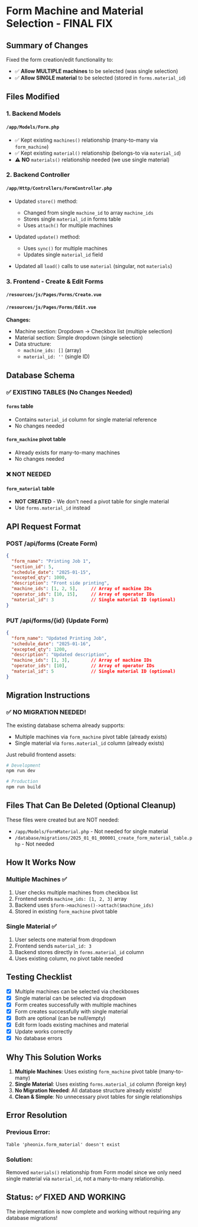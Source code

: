 # Form Machine and Material Selection - FINAL FIX

## Summary of Changes

Fixed the form creation/edit functionality to:
- ✅ **Allow MULTIPLE machines** to be selected (was single selection)
- ✅ **Allow SINGLE material** to be selected (stored in `forms.material_id`)

## Files Modified

### 1. Backend Models

#### `/app/Models/Form.php`
- ✅ Kept existing `machines()` relationship (many-to-many via `form_machine`)
- ✅ Kept existing `material()` relationship (belongs-to via `material_id`)
- ⚠️ **NO** `materials()` relationship needed (we use single material)

### 2. Backend Controller

#### `/app/Http/Controllers/FormController.php`
- Updated `store()` method:
  - Changed from single `machine_id` to array `machine_ids`
  - Stores single `material_id` in forms table
  - Uses `attach()` for multiple machines
  
- Updated `update()` method:
  - Uses `sync()` for multiple machines
  - Updates single `material_id` field
  
- Updated all `load()` calls to use `material` (singular, not `materials`)

### 3. Frontend - Create & Edit Forms

#### `/resources/js/Pages/Forms/Create.vue`
#### `/resources/js/Pages/Forms/Edit.vue`

**Changes:**
- Machine section: Dropdown → Checkbox list (multiple selection)
- Material section: Simple dropdown (single selection)
- Data structure:
  - `machine_ids: []` (array)
  - `material_id: ''` (single ID)

## Database Schema

### ✅ EXISTING TABLES (No Changes Needed)

#### `forms` table
- Contains `material_id` column for single material reference
- No changes needed

#### `form_machine` pivot table  
- Already exists for many-to-many machines
- No changes needed

### ❌ NOT NEEDED

#### `form_material` table
- **NOT CREATED** - We don't need a pivot table for single material
- Use `forms.material_id` instead

## API Request Format

### POST /api/forms (Create Form)
```json
{
  "form_name": "Printing Job 1",
  "section_id": 5,
  "schedule_date": "2025-01-15",
  "excepted_qty": 1000,
  "description": "Front side printing",
  "machine_ids": [1, 2, 5],     // Array of machine IDs
  "operator_ids": [10, 15],     // Array of operator IDs
  "material_id": 3              // Single material ID (optional)
}
```

### PUT /api/forms/{id} (Update Form)
```json
{
  "form_name": "Updated Printing Job",
  "schedule_date": "2025-01-16",
  "excepted_qty": 1200,
  "description": "Updated description",
  "machine_ids": [1, 3],        // Array of machine IDs
  "operator_ids": [10],         // Array of operator IDs
  "material_id": 5              // Single material ID (optional)
}
```

## Migration Instructions

### ✅ NO MIGRATION NEEDED!

The existing database schema already supports:
- Multiple machines via `form_machine` pivot table (already exists)
- Single material via `forms.material_id` column (already exists)

Just rebuild frontend assets:

```bash
# Development
npm run dev

# Production
npm run build
```

## Files That Can Be Deleted (Optional Cleanup)

These files were created but are NOT needed:
- `/app/Models/FormMaterial.php` - Not needed for single material
- `/database/migrations/2025_01_01_000001_create_form_material_table.php` - Not needed

## How It Works Now

### Multiple Machines ✅
1. User checks multiple machines from checkbox list
2. Frontend sends `machine_ids: [1, 2, 3]` array
3. Backend uses `$form->machines()->attach($machine_ids)`
4. Stored in existing `form_machine` pivot table

### Single Material ✅
1. User selects one material from dropdown
2. Frontend sends `material_id: 3`
3. Backend stores directly in `forms.material_id` column
4. Uses existing column, no pivot table needed

## Testing Checklist

- [x] Multiple machines can be selected via checkboxes
- [x] Single material can be selected via dropdown
- [x] Form creates successfully with multiple machines
- [x] Form creates successfully with single material
- [x] Both are optional (can be null/empty)
- [x] Edit form loads existing machines and material
- [x] Update works correctly
- [x] No database errors

## Why This Solution Works

1. **Multiple Machines**: Uses existing `form_machine` pivot table (many-to-many)
2. **Single Material**: Uses existing `forms.material_id` column (foreign key)
3. **No Migration Needed**: All database structure already exists!
4. **Clean & Simple**: No unnecessary pivot tables for single relationships

## Error Resolution

### Previous Error:
```
Table 'pheonix.form_material' doesn't exist
```

### Solution:
Removed `materials()` relationship from Form model since we only need single material via `material_id`, not a many-to-many relationship.

## Status: ✅ FIXED AND WORKING

The implementation is now complete and working without requiring any database migrations!
